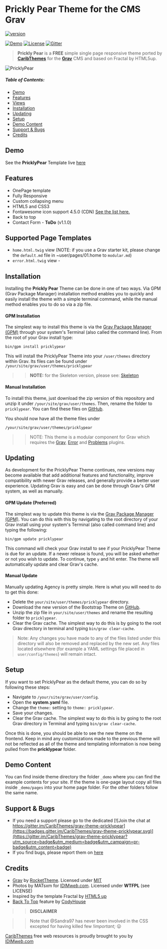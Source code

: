 # Prickly Pear Theme for the CMS Grav

[![version](https://img.shields.io/badge/version-v1.0.2-green.svg?style=flat-square)](https://github.com/CaribThemes/grav-theme-pricklypear/releases)

[![Demo](https://img.shields.io/badge/Demo-PricklyPear-blue.svg?style=flat-square)](http://caribthemes.io/demo/pricklypear)
[![License](https://img.shields.io/badge/License-MIT-blue.svg?style=flat-square)](https://github.com/CaribThemes/grav-theme-pricklypear/blob/master/LICENSE.md)
[![Gitter](https://img.shields.io/gitter/room/nwjs/nw.js.svg)](https://gitter.im/CaribThemes/grav-theme-pricklypear)

> **Prickly Pear** is a **FREE** simple single page responsive theme ported by [**CaribThemes**](http://caribthemes.io) for the [**Grav**](http://getgrav.org) CMS and based on Fractal by HTML5up.

![PricklyPear](assets/readme_1.png)

##### Table of Contents:

* [Demo](#demo)
* [Features](#features)
* [Views](#supported-page-templates)
* [Installation](#installation)
* [Updating](#updating)
* [Setup](#setup)
* [Demo Content](#demo-content)
* [Support & Bugs](#support--bugs)
* [Credits](#credits)

## Demo

See the **PricklyPear** Template live [here](http://demo.caribthemes.io/pricklypear)

## Features
* OnePage template
* Fully Responsive
* Custom collapsing menu
* HTML5 and CSS3
* Fontawesome icon support 4.5.0 (CDN) [See the list here.](http://fortawesome.github.io/Font-Awesome/icons)
* Back to top
* Contact Form - __ToDo__ (v1.1.0)

## Supported Page Templates
* <code>home.html.twig</code> view (NOTE: if you use a Grav starter kit, please change the <code>default.md</code> file in ~user/pages/01.home to <code>modular.md</code>)
* <code>error.html.twig</code> view -

## Installation
Installing the **Prickly Pear** Theme can be done in one of two ways. Via GPM (Grav Package Manager) installation method enables you to quickly and easily install the theme with a simple terminal command, while the manual method enables you to do so via a zip file.

#### GPM Installation

The simplest way to install this theme is via the [Grav Package Manager (GPM)](http://learn.getgrav.org/advanced/grav-gpm) through your system's Terminal (also called the command line). From the root of your Grav install type:

    bin/gpm install pricklypear

This will install the PricklyPear Theme into your `/user/themes` directory within Grav. Its files can be found under `/your/site/grav/user/themes/pricklypear`

>> **NOTE:** for the Skeleton version, please see: [Skeleton](https://github.com/CaribThemes/grav-skeleton-pricklypear) 

#### Manual Installation

To install this theme, just download the zip version of this repository and unzip it under `/your/site/grav/user/themes`. Then, rename the folder to `pricklypear`. You can find these files on [GitHub](https://github.com/CaribThemes/grav-theme-pricklypear).

You should now have all the theme files under

    /your/site/grav/user/themes/pricklypear

>> NOTE: This theme is a modular component for Grav which requires the [Grav](http://github.com/getgrav/grav), [Error](https://github.com/getgrav/grav-theme-error) and [Problems](https://github.com/getgrav/grav-plugin-problems) plugins.

## Updating
As development for the PricklyPear Theme continues, new versions may become available that add additional features and functionality, improve compatibility with newer Grav releases, and generally provide a better user experience. Updating Grav is easy and can be done through Grav's GPM system, as well as manually.

#### GPM Update (Preferred)

The simplest way to update this theme is via the [Grav Package Manager (GPM)](http://learn.getgrav.org/advanced/grav-gpm). You can do this with this by navigating to the root directory of your Grav install using your system's Terminal (also called command line) and typing the following:

    bin/gpm update pricklypear

This command will check your Grav install to see if your PricklyPear Theme is due for an update. If a newer release is found, you will be asked whether or not you wish to update. To continue, type `y` and hit enter. The theme will automatically update and clear Grav's cache.

#### Manual Update

Manually updating Agency is pretty simple. Here is what you will need to do to get this done:

* Delete the `your/site/user/themes/pricklypear` directory.
* Download the new version of the Bootstrap Theme on [GitHub](https://github.com/CaribThemes/grav-theme-pricklypear).
* Unzip the zip file in `your/site/user/themes` and rename the resulting folder to `pricklypear`.
* Clear the Grav cache. The simplest way to do this is by going to the root Grav directory in terminal and typing `bin/grav clear-cache`.

> Note: Any changes you have made to any of the files listed under this directory will also be removed and replaced by the new set. Any files located elsewhere (for example a YAML settings file placed in `user/config/themes`) will remain intact.

## Setup
If you want to set PricklyPear as the default theme, you can do so by following these steps:

* Navigate to `/your/site/grav/user/config`.
* Open the **system.yaml** file.
* Change the `theme:` setting to `theme: pricklypear`.
* Save your changes.
* Clear the Grav cache. The simplest way to do this is by going to the root Grav directory in Terminal and typing `bin/grav clear-cache`.

Once this is done, you should be able to see the new theme on the frontend. Keep in mind any customizations made to the previous theme will not be reflected as all of the theme and templating information is now being pulled from the **pricklypear** folder.

<!--#### Contact Form Configuration
For contact form configuration instructions please refer to [official documentation](http://learn.getgrav.org/advanced/contact-form). Make sure you installed Email and Form plugin though.-->
## Demo Content
You can find inside theme directory the folder `_demo` where you can find the example contents for your site. If the theme is one-page layout copy all files inside `_demo/pages` into your home page folder. For the other folders follow the same name.

## Support & Bugs
* If you need a support please go to the dedicated [![Join the chat at https://gitter.im/CaribThemes/grav-theme-pricklypear](https://badges.gitter.im/CaribThemes/grav-theme-pricklypear.svg)](https://gitter.im/CaribThemes/grav-theme-pricklypear?utm_source=badge&utm_medium=badge&utm_campaign=pr-badge&utm_content=badge)
* If you find bugs, please report them on [here](https://github.com/CaribThemes/grav-theme-pricklypear/issues)

## Credits
* [Grav](http://getgrav.org) by [RocketTheme](http://www.rockettheme.com). Licensed under [MIT](https://github.com/CaribThemes/grav-theme-pricklypear/master/LICENSE.md)
* Photos by MATsxm for [IDIM<em>web</em>.com](http://idimweb.com). Licensed under __WTFPL__ (see LICENSE)
* Inspired by the template Fractal by [HTML5 up](http://html5up.net/)
* [Back To Top](https://github.com/CodyHouse/back-to-top) feature by [CodyHouse](https://github.com/CodyHouse)

>> __DISCLAIMER__

>>Note that @Sandra97 has never been involved in the CSS excepted for having killed few _!important;_ :stuck_out_tongue:

[CaribThemes](https://caribthemes.io) free web resources is proudly brought to you by [IDIM<em>web</em>.com](http://idimweb.com)
